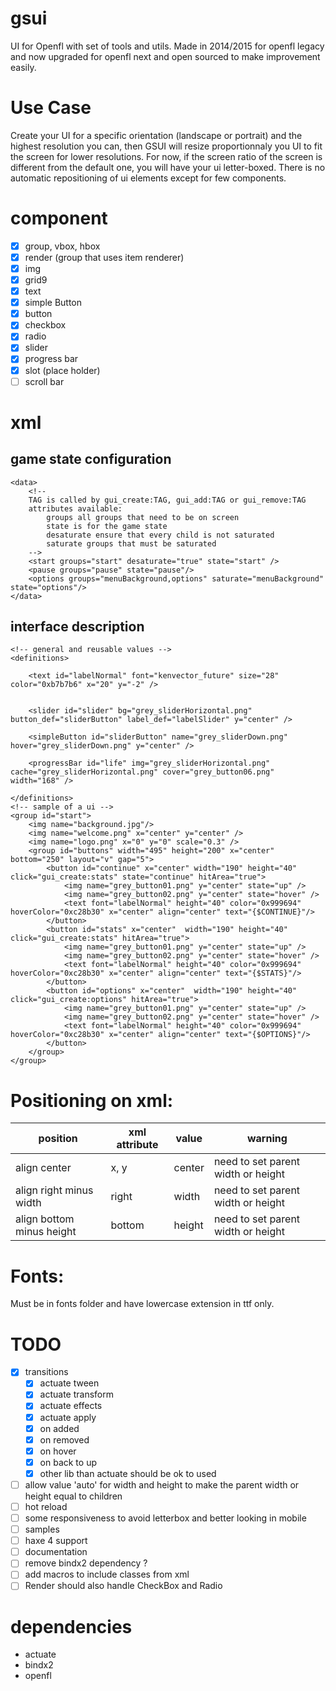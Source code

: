 # gsui
UI for Openfl with set of tools and utils.
Made in 2014/2015 for openfl legacy and now upgraded for openfl next and open sourced to make improvement easily.

# Use Case
Create your UI for a specific orientation (landscape or portrait) and the highest resolution you can, then GSUI will resize proportionnaly you UI to fit the screen for lower resolutions.
For now, if the screen ratio of the screen is different from the default one, you will have your ui letter-boxed.
There is no automatic repositioning of ui elements except for few components.

# component

- [x] group, vbox, hbox
- [x] render (group that uses item renderer)
- [x] img
- [x] grid9
- [x] text
- [x] simple Button
- [x] button
- [x] checkbox
- [x] radio
- [x] slider
- [x] progress bar
- [x] slot (place holder)
- [ ] scroll bar
 
# xml

## game state configuration

```
<data>
	<!-- 
	TAG is called by gui_create:TAG, gui_add:TAG or gui_remove:TAG
	attributes available:
		groups all groups that need to be on screen
		state is for the game state
		desaturate ensure that every child is not saturated
		saturate groups that must be saturated
	-->
	<start groups="start" desaturate="true" state="start" />
	<pause groups="pause" state="pause"/>
	<options groups="menuBackground,options" saturate="menuBackground" state="options"/>
</data>
```


## interface description

```
<!-- general and reusable values -->
<definitions>
	
	<text id="labelNormal" font="kenvector_future" size="28" color="0xb7b7b6" x="20" y="-2" />
	
	
	<slider id="slider" bg="grey_sliderHorizontal.png" button_def="sliderButton" label_def="labelSlider" y="center" />
	
	<simpleButton id="sliderButton" name="grey_sliderDown.png" hover="grey_sliderDown.png" y="center" />
	
	<progressBar id="life" img="grey_sliderHorizontal.png" cache="grey_sliderHorizontal.png" cover="grey_button06.png" width="168" />
	
</definitions>
<!-- sample of a ui -->
<group id="start">
	<img name="background.jpg"/>
	<img name="welcome.png" x="center" y="center" />
	<img name="logo.png" x="0" y="0" scale="0.3" />
	<group id="buttons" width="495" height="200" x="center" bottom="250" layout="v" gap="5">
		<button id="continue" x="center" width="190" height="40" click="gui_create:stats" state="continue" hitArea="true">
			<img name="grey_button01.png" y="center" state="up" />
			<img name="grey_button02.png" y="center" state="hover" />
			<text font="labelNormal" height="40" color="0x999694" hoverColor="0xc28b30" x="center" align="center" text="{$CONTINUE}"/>
		</button>
		<button id="stats" x="center"  width="190" height="40" click="gui_create:stats" hitArea="true">
			<img name="grey_button01.png" y="center" state="up" />
			<img name="grey_button02.png" y="center" state="hover" />
			<text font="labelNormal" height="40" color="0x999694" hoverColor="0xc28b30" x="center" align="center" text="{$STATS}"/>
		</button>
		<button id="options" x="center"  width="190" height="40" click="gui_create:options" hitArea="true">
			<img name="grey_button01.png" y="center" state="up" />
			<img name="grey_button02.png" y="center" state="hover" />
			<text font="labelNormal" height="40" color="0x999694" hoverColor="0xc28b30" x="center" align="center" text="{$OPTIONS}"/>
		</button>
	</group>
</group>
```

# Positioning on xml:
	
| position | xml attribute | value | warning |
| ------------- | ------------- | ------------- | ------------- |
| align center  | x, y  | center  | need to set parent width or height |
| align right minus width  | right  | width  | need to set parent width or height |
| align bottom minus height  | bottom  | height  | need to set parent width or height |

# Fonts:
	
Must be in fonts folder and have lowercase extension in ttf only.
	
	
# TODO
- [x] transitions
	- [x] actuate tween
	- [x] actuate transform
	- [x] actuate effects
	- [x] actuate apply
	- [x] on added
	- [x] on removed
	- [x] on hover
	- [x] on back to up
	- [x] other lib than actuate should be ok to used
- [ ] allow value 'auto' for width and height to make the parent width or height equal to children
- [ ] hot reload
- [ ] some responsiveness to avoid letterbox and better looking in mobile
- [ ] samples
- [ ] haxe 4 support
- [ ] documentation
- [ ] remove bindx2 dependency ?
- [ ] add macros to include classes from xml
- [ ] Render should also handle CheckBox and Radio

# dependencies
- actuate
- bindx2
- openfl

